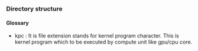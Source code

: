 ### Directory structure

#### Glossary
 - kpc : It is file extension stands for kernel program character. This is kernel program which to be executed by compute
 	unit like gpu/cpu core. 
 